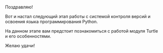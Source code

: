 Поздравляю!

Вот и настал следующий этап работы с системой контроля версий и освоения языка программирования Python.

На данном этапе вам предстоит познакомиться с работой модуля Turtle и его особенностями.

Желаю удачи!

